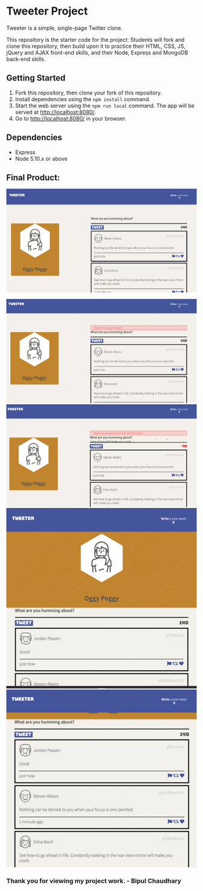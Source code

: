 # Tweeter Project

Tweeter is a simple, single-page Twitter clone.

This repository is the starter code for the project: Students will fork and clone this repository, then build upon it to practice their HTML, CSS, JS, jQuery and AJAX front-end skills, and their Node, Express and MongoDB back-end skills.

## Getting Started

1. Fork this repository, then clone your fork of this repository.
2. Install dependencies using the `npm install` command.
3. Start the web server using the `npm run local` command. The app will be served at <http://localhost:8080/>.
4. Go to <http://localhost:8080/> in your browser.

## Dependencies

- Express
- Node 5.10.x or above


## Final Product:

!["screenshot of desktop view"](https://github.com/BipulChau/tweeter/blob/master/docs/Desktop-view.png?raw=true)

!["screenshot of error - when user submits empty tweet"](https://github.com/BipulChau/tweeter/blob/master/docs/Error-empty%20tweet.png?raw=true)
!["screenshot of error -  when users submits tweet with characters more than specified"](https://github.com/BipulChau/tweeter/blob/master/docs/Error%20-%20long%20tweet.png?raw=true)
!["screenshot of mobile view - Top"](https://github.com/BipulChau/tweeter/blob/master/docs/Mobile%20view%20Top.png?raw=true)
!["screenshot of mobile view - Bottom""](https://github.com/BipulChau/tweeter/blob/master/docs/Mobile%20view%20bottpm.png?raw=true)

### Thank you for viewing my project work. - Bipul Chaudhary

